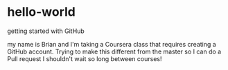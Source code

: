 # hello-world
getting started with GitHub


my name is Brian and I'm taking a Coursera class that requires creating a GitHub account.
Trying to make this different from the master so I can do a Pull request
I shouldn't wait so long between courses!

